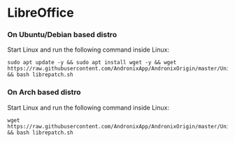 # LibreOffice

### On Ubuntu/Debian based distro

Start Linux and run the following command inside Linux:

```text
sudo apt update -y && sudo apt install wget -y && wget https://raw.githubusercontent.com/AndronixApp/AndronixOrigin/master/Uninstall/librepatch.sh && bash librepatch.sh
```

### On Arch based distro

Start Linux and run the following command inside Linux:

```text
wget https://raw.githubusercontent.com/AndronixApp/AndronixOrigin/master/Uninstall/librepatch_arch.sh && bash librepatch.sh
```

